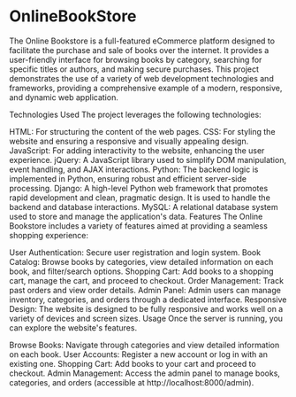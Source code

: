 # OnlineBookStore
The Online Bookstore is a full-featured eCommerce platform designed to facilitate the purchase and sale of books over the internet. It provides a user-friendly interface for browsing books by category, searching for specific titles or authors, and making secure purchases.
This project demonstrates the use of a variety of web development technologies and frameworks, providing a comprehensive example of a modern, responsive, and dynamic web application.

Technologies Used
The project leverages the following technologies:

HTML: For structuring the content of the web pages.
CSS: For styling the website and ensuring a responsive and visually appealing design.
JavaScript: For adding interactivity to the website, enhancing the user experience.
jQuery: A JavaScript library used to simplify DOM manipulation, event handling, and AJAX interactions.
Python: The backend logic is implemented in Python, ensuring robust and efficient server-side processing.
Django: A high-level Python web framework that promotes rapid development and clean, pragmatic design. It is used to handle the backend and database interactions.
MySQL: A relational database system used to store and manage the application's data.
Features
The Online Bookstore includes a variety of features aimed at providing a seamless shopping experience:

User Authentication: Secure user registration and login system.
Book Catalog: Browse books by categories, view detailed information on each book, and filter/search options.
Shopping Cart: Add books to a shopping cart, manage the cart, and proceed to checkout.
Order Management: Track past orders and view order details.
Admin Panel: Admin users can manage inventory, categories, and orders through a dedicated interface.
Responsive Design: The website is designed to be fully responsive and works well on a variety of devices and screen sizes.
Usage
Once the server is running, you can explore the website's features.

Browse Books: Navigate through categories and view detailed information on each book.
User Accounts: Register a new account or log in with an existing one.
Shopping Cart: Add books to your cart and proceed to checkout.
Admin Management: Access the admin panel to manage books, categories, and orders (accessible at http://localhost:8000/admin).
